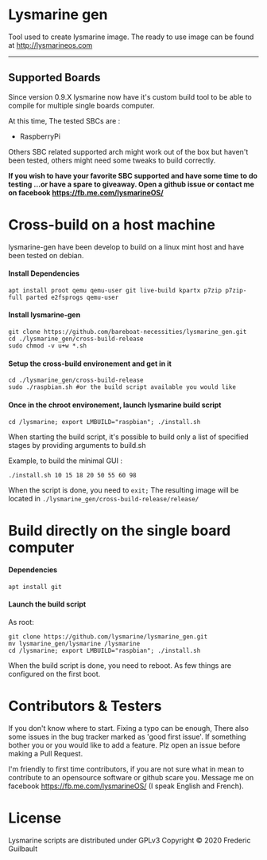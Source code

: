 # Lysmarine gen
Tool used to create lysmarine image.
The ready to use image can be found at <http://lysmarineos.com>

---

## Supported Boards 
Since version 0.9.X lysmarine now have it's custom build tool to be able to compile for multiple single boards computer.

At this time, The tested SBCs are :
 - RaspberryPi

Others SBC related supported arch might work out of the box but haven't been tested, others 
might need some tweaks to build correctly. 

__If you wish to have your favorite SBC supported and have some time to do testing ...or have a spare to giveaway. 
Open a github issue or contact me on facebook https://fb.me.com/lysmarineOS/__

# Cross-build on a host machine

lysmarine-gen have been develop to build on a linux mint host and have been tested on debian.

#### Install Dependencies
``` 
apt install proot qemu qemu-user git live-build kpartx p7zip p7zip-full parted e2fsprogs qemu-user
```

#### Install lysmarine-gen 
```
git clone https://github.com/bareboat-necessities/lysmarine_gen.git
cd ./lysmarine_gen/cross-build-release
sudo chmod -v u+w *.sh
```

#### Setup the cross-build environement and get in it 
```
cd ./lysmarine_gen/cross-build-release
sudo ./raspbian.sh #or the build script available you would like
```

#### Once in the chroot environement, launch lysmarine build script
```
cd /lysmarine; export LMBUILD="raspbian"; ./install.sh
```

When starting the build script, it's possible to build only a list of specified stages
by providing arguments to build.sh
  
Example, to build the minimal GUI :
``` 
./install.sh 10 15 18 20 50 55 60 98
```
When the script is done, you need to `exit;` The resulting image will be 
located in `./lysmarine_gen/cross-build-release/release/`

# Build directly on the single board computer

#### Dependencies
``` 
apt install git
```
#### Launch the build script
As root:
```
git clone https://github.com/lysmarine/lysmarine_gen.git
mv lysmarine_gen/lysmarine /lysmarine
cd /lysmarine; export LMBUILD="raspbian"; ./install.sh
```
When the build script is done, you need to reboot. As few things are configured on the first boot. 


# Contributors & Testers

If you don't know where to start. Fixing a typo can be enough, There also some issues in the bug tracker marked as 
'good first issue'. If something bother you or you would like to add a feature. Plz open an issue before 
making a Pull Request.

I'm friendly to first time contributors, if you are not sure what in mean to contribute to an opensource software
or github scare you. Message me on facebook <https://fb.me.com/lysmarineOS/> (I speak English and French). 


# License

Lysmarine scripts are distributed under GPLv3
Copyright © 2020 Frederic Guilbault
